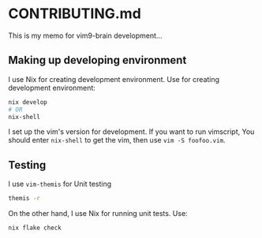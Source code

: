 # CONTRIBUTING.md

This is my memo for vim9-brain development...

## Making up developing environment

I use Nix for creating development environment.
Use for creating development environment:

```bash
nix develop
# OR
nix-shell
```

I set up the vim's version for development. If you want to run vimscript, You should enter `nix-shell` to get the vim, then use `vim -S foofoo.vim`.

## Testing

I use `vim-themis` for Unit testing

```bash
themis -r
```

On the other hand, I use Nix for running unit tests.
Use:

```bash
nix flake check
```
